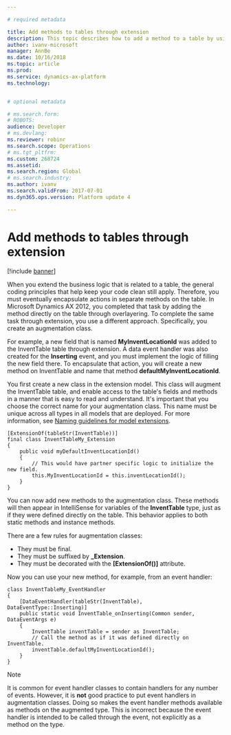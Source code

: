 ```yaml
---

# required metadata

title: Add methods to tables through extension
description: This topic describes how to add a method to a table by using an extension.
author: ivanv-microsoft
manager: AnnBe
ms.date: 10/16/2018
ms.topic: article
ms.prod: 
ms.service: dynamics-ax-platform
ms.technology: 


# optional metadata

# ms.search.form: 
# ROBOTS: 
audience: Developer
# ms.devlang: 
ms.reviewer: robinr
ms.search.scope: Operations
# ms.tgt_pltfrm: 
ms.custom: 268724
ms.assetid: 
ms.search.region: Global
# ms.search.industry: 
ms.author: ivanv
ms.search.validFrom: 2017-07-01
ms.dyn365.ops.version: Platform update 4

---
```


# Add methods to tables through extension

[!include [banner](../includes/banner.md)]

When you extend the business logic that is related to a table, the general coding principles that help keep your code clean still apply. Therefore, you must eventually encapsulate actions in separate methods on the table. In Microsoft Dynamics AX 2012, you completed that task by adding the method directly on the table through overlayering. To complete the same task through extension, you use a different approach. Specifically, you create an augmentation class.

For example, a new field that is named **MyInventLocationId** was added to the InventTable table through extension. A data event handler was also created for the **Inserting** event, and you must implement the logic of filling the new field there. To encapsulate that action, you will create a new method on InventTable and name that method **defaultMyInventLocationId**.

You first create a new class in the extension model. This class will augment the InventTable table, and enable access to the table's fields and methods in a manner that is easy to read and understand. It's important that you choose the correct name for your augmentation class. This name must be unique across all types in all models that are deployed. For more information, see [Naming guidelines for model extensions](naming-guidelines-extensions.md).

```
[ExtensionOf(tableStr(InventTable))]
final class InventTableMy_Extension
{
    public void myDefaultInventLocationId()
    {
        // This would have partner specific logic to initialize the new field.
        this.MyInventLocationId = this.inventLocationId();
    }
}
```

You can now add new methods to the augmentation class. These methods will then appear in IntelliSense for variables of the **InventTable** type, just as if they were defined directly on the table. This behavior applies to both static methods and instance methods.

There are a few rules for augmentation classes:

+ They must be final.
+ They must be suffixed by **\_Extension**.
+ They must be decorated with the **[ExtensionOf()]** attribute.

Now you can use your new method, for example, from an event handler:

```
class InventTableMy_EventHandler
{
    [DataEventHandler(tableStr(InventTable), DataEventType::Inserting)]
    public static void InventTable_onInserting(Common sender, DataEventArgs e)
    {
        InventTable inventTable = sender as InventTable;
        // Call the method as if it was defined directly on InventTable.
        inventTable.defaultMyInventLocationId();
    }
}

```

> [!NOTE]
> It is common for event handler classes to contain handlers for any number of events. However, it is **not** good practice to put event handlers in augmentation classes. Doing so makes the event handler methods available as methods on the augmented type. This is incorrect because the event handler is intended to be called through the event, not explicitly as a method on the type.
